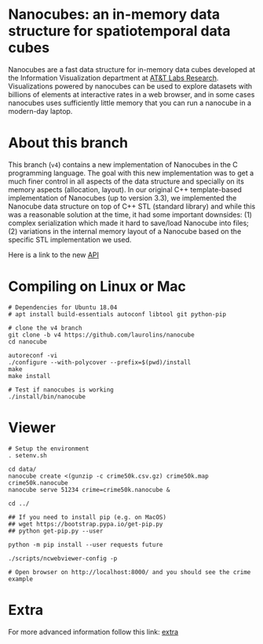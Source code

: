 # Nanocubes: an in-memory data structure for spatiotemporal data cubes

Nanocubes are a fast data structure for in-memory data cubes developed at the Information Visualization department at [AT&T Labs Research](http://www.research.att.com). Visualizations powered by nanocubes can be used to explore datasets with billions of elements at interactive rates in a web browser, and in some cases nanocubes uses sufficiently little memory that you can run a nanocube in a modern-day laptop.

# About this branch

This branch (`v4`) contains a new implementation of Nanocubes in the C programming language. The goal with this new implementation was to get a much finer control in all aspects of the data structure and specially on its memory aspects (allocation, layout). In our original C++ template-based implementation of Nanocubes (up to version 3.3), we implemented the Nanocube data structure on top of C++ STL (standard library) and while this was a reasonable solution at the time, it had some important downsides: (1) complex serialization which made it hard to save/load Nanocube into files; (2) variations in the internal memory layout of a Nanocube based on the specific STL implementation we used.

Here is a link to the new [API](/api/README.md)

# Compiling on Linux or Mac

```shell
# Dependencies for Ubuntu 18.04
# apt install build-essentials autoconf libtool git python-pip

# clone the v4 branch
git clone -b v4 https://github.com/laurolins/nanocube
cd nanocube

autoreconf -vi
./configure --with-polycover --prefix=$(pwd)/install
make
make install

# Test if nanocubes is working
./install/bin/nanocube
```

# Viewer

```shell
# Setup the environment
. setenv.sh

cd data/
nanocube create <(gunzip -c crime50k.csv.gz) crime50k.map crime50k.nanocube
nanocube serve 51234 crime=crime50k.nanocube &

cd ../

## If you need to install pip (e.g. on MacOS)
## wget https://bootstrap.pypa.io/get-pip.py
## python get-pip.py --user

python -m pip install --user requests future

./scripts/ncwebviewer-config -p

# Open browser on http://localhost:8000/ and you should see the crime example
```

# Extra

For more advanced information follow this link: [extra](/EXTRA.md)

